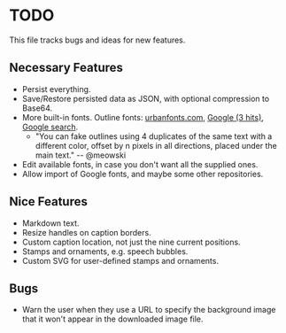 # TODO

This file tracks bugs and ideas for new features.

## Necessary Features

* Persist everything.
* Save/Restore persisted data as JSON, with optional compression to Base64.
* More built-in fonts.
  Outline fonts: [urbanfonts.com](https://www.urbanfonts.com/fonts/outline-fonts.htm),
  [Google (3 hits)](https://fonts.google.com/?query=outline),
  [Google search](https://www.google.com/search?q=fonts+with+outlines).
  * "You can fake outlines using 4 duplicates of the same text with a different
     color, offset by n pixels in all directions, placed under the main text."
     -- @meowski
* Edit available fonts, in case you don't want all the supplied ones.
* Allow import of Google fonts, and maybe some other repositories.

## Nice Features

* Markdown text.
* Resize handles on caption borders.
* Custom caption location, not just the nine current positions.
* Stamps and ornaments, e.g. speech bubbles.
* Custom SVG for user-defined stamps and ornaments.

## Bugs

* Warn the user when they use a URL to specify the background image that it
  won't appear in the downloaded image file.
